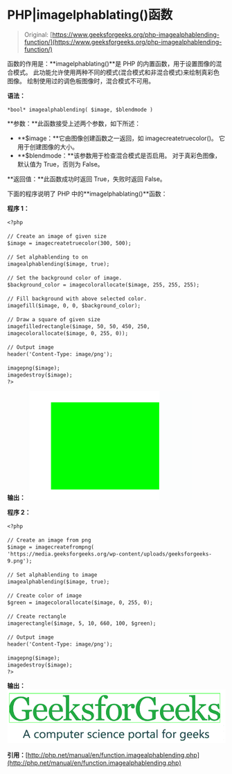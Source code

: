 # PHP|imagelphablating()函数

> Original: [https://www.geeksforgeeks.org/php-imagealphablending-function/](https://www.geeksforgeeks.org/php-imagealphablending-function/)

函数的作用是：**imagelphablating()**是 PHP 的内置函数，用于设置图像的混合模式。 此功能允许使用两种不同的模式(混合模式和非混合模式)来绘制真彩色图像。 绘制使用过的调色板图像时，混合模式不可用。

**语法：**

```
*bool* imagealphablending( $image, $blendmode )
```

**参数：**此函数接受上述两个参数，如下所述：

*   **$image：**它由图像创建函数之一返回，如 imagecreatetruecolor()。 它用于创建图像的大小。
*   **$blendmode：**该参数用于检查混合模式是否启用。 对于真彩色图像，默认值为 True，否则为 False。

**返回值：**此函数成功时返回 True，失败时返回 False。

下面的程序说明了 PHP 中的**imagelphablating()**函数：

**程序 1：**

```
<?php

// Create an image of given size
$image = imagecreatetruecolor(300, 500);

// Set alphablending to on
imagealphablending($image, true);

// Set the background color of image. 
$background_color = imagecolorallocate($image, 255, 255, 255); 

// Fill background with above selected color. 
imagefill($image, 0, 0, $background_color); 

// Draw a square of given size
imagefilledrectangle($image, 50, 50, 450, 250, imagecolorallocate($image, 0, 255, 0));

// Output image
header('Content-Type: image/png');

imagepng($image);
imagedestroy($image);
?>
```

**输出：**
![](img/8d12bffee5d0e7d2d0e5cd877831bb1c.png)

**程序 2：**

```
<?php

// Create an image from png
$image = imagecreatefrompng( 
'https://media.geeksforgeeks.org/wp-content/uploads/geeksforgeeks-9.png'); 

// Set alphablending to image
imagealphablending($image, true);

// Create color of image
$green = imagecolorallocate($image, 0, 255, 0); 

// Create rectangle
imagerectangle($image, 5, 10, 660, 100, $green);

// Output image
header('Content-Type: image/png');

imagepng($image);
imagedestroy($image);
?>
```

**输出：**
![](img/a4fbbcd0e91e98184a75fe6392ebbc3f.png)

**引用：**[http://php.net/manual/en/function.imagealphablending.php](http://php.net/manual/en/function.imagealphablending.php)